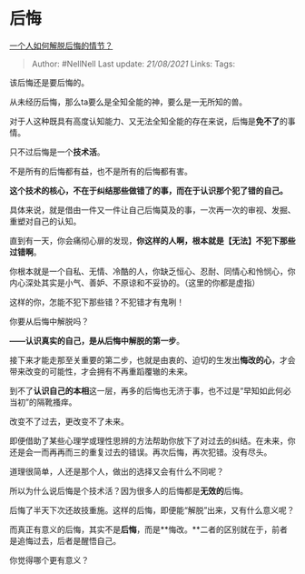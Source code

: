 # 后悔
[一个人如何解脱后悔的情节？](https://www.zhihu.com/question/32293035/answer/1597993842)

> Author: #NellNell
Last update: *21/08/2021*
Links:
Tags:

该后悔还是要后悔的。

从未经历后悔，那么ta要么是全知全能的神，要么是一无所知的兽。

对于人这种既具有高度认知能力、又无法全知全能的存在来说，后悔是**免不了**的事情。

只不过后悔是一个**技术活**。

不是所有的后悔都有益，也不是所有的后悔都有害。

**这个技术的核心，不在于纠结那些做错了的事，而在于认识那个犯了错的自己。**

具体来说，就是借由一件又一件让自己后悔莫及的事，一次再一次的审视、发掘、重塑对自己的认知。

直到有一天，你会痛彻心扉的发现，**你这样的人啊，根本就是【无法】不犯下那些过错啊**。

你根本就是一个自私、无情、冷酷的人，你缺乏恒心、忍耐、同情心和怜悯心，你内心深处其实是小气、善妒、不原谅和不妥协的。（这里的你都是虚指）

这样的你，怎能不犯下那些错？不犯错才有鬼咧！

你要从后悔中解脱吗？

**——认识真实的自己，是从后悔中解脱的第一步**。

接下来才能走那至关重要的第二步，也就是由衷的、迫切的生发出**悔改的心**，才会带来改变的可能性，才会拥有不再重蹈覆辙的未来。

到不了**认识自己的本相**这一层，再多的后悔也无济于事，也不过是“早知如此何必当初”的隔靴搔痒。

改变不了过去，更改变不了未来。

即便借助了某些心理学或理性思辨的方法帮助你放下了对过去的纠结。在未来，你还是会一而再再而三的重复过去的错误。再次后悔，再次犯错。没有尽头。

道理很简单，人还是那个人，做出的选择又会有什么不同呢？

所以为什么说后悔是个技术活？因为很多人的后悔都是**无效的**后悔。

后悔了半天下次还故技重施。这样的后悔，即便能“解脱”出来，又有什么意义呢？

而真正有意义的后悔，其实不是**后悔**，而是**悔改。**二者的区别就在于，前者是追悔过去，后者是醒悟自己。

你觉得哪个更有意义？
